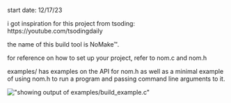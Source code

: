 start date: 12/17/23
<p> i got inspiration for this project from tsoding: https://youtube.com/tsodingdaily </p>
<p>the name of this build tool is NoMake™. 

for reference on how to set up your project, refer to nom.c and nom.h

examples/ has examples on the API for nom.h as well as a minimal example of using nom.h to run a program and passing command line arguments to it.

!["showing output of examples/build_example.c"]("./img/2024-04-20_22-23.png")
